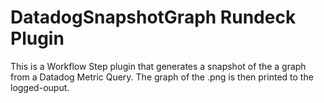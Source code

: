 # DatadogSnapshotGraph Rundeck Plugin

This is a Workflow Step plugin that generates a snapshot of the a graph from a Datadog Metric Query.  The graph of the .png is then printed to the logged-ouput.


